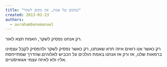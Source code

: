 ```yaml
---
title: "במקום של אמת, אין מקום לשקר"
created: 2013-01-23
authors: 
  - avrahambenemanuel
---
```


רק אנחנו נפסיק לשקר, האמת תצא לאור.

רק כאשר אנו רואים איזה חרא שאנחנו, רק כאשר נפסיק לשקר ולהפסיק לקבל עצמינו ברמאות שלנו, אז ורק אז אנחנו באמת הולכים על הכביש לאלוהים.שהדרך שמתייחסת אליו ולא לאיזה עצמי אגואיסטיים.
